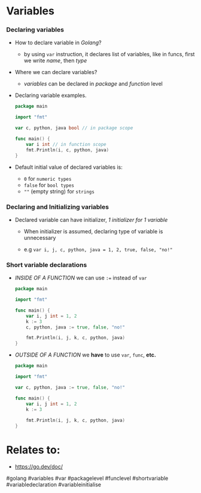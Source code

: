 # Variables

### Declaring variables

* How to declare variable in *Golang*?
	* by using `var` instruction, it declares list of variables, like in funcs, first we write *name*, then *type*

* Where we can declare variables?
	* *variables* can be declared in *package* and *function* level

* Declaring variable examples.
	
	```go
	package main

	import "fmt"

	var c, python, java bool // in package scope

	func main() {
		var i int // in function scope
		fmt.Println(i, c, python, java)
	}
	```

* Default initial value of declared variables is: 
	* `0` for `numeric types`
	* `false` for `bool types`
	* `""` (empty string) for `strings`


### Declaring and Initializing variables

* Declared variable can have initializer, *1 initializer for 1 variable* 
	* When initializer is assumed, declaring type of variable is unnecessary
	
	* e.g `var i, j, c, python, java = 1, 2, true, false, "no!"`


### Short variable declarations

* *INSIDE OF A FUNCTION* we can use `:=` instead of `var`
	
	```go
	package main

	import "fmt"

	func main() {
		var i, j int = 1, 2
		k := 3
		c, python, java := true, false, "no!"

		fmt.Println(i, j, k, c, python, java)
	}
	```


* *OUTSIDE OF A FUNCTION* we **have** to use `var`, `func`, **etc.**
	
	```go
	package main

	import "fmt"
	
	var c, python, java := true, false, "no!" 

	func main() {
		var i, j int = 1, 2
		k := 3
		
		fmt.Println(i, j, k, c, python, java)
	}
	```



# Relates to: 

* https://go.dev/doc/


#golang #variables #var #packagelevel #funclevel #shortvariable #variabledeclaration #variableinitialise
